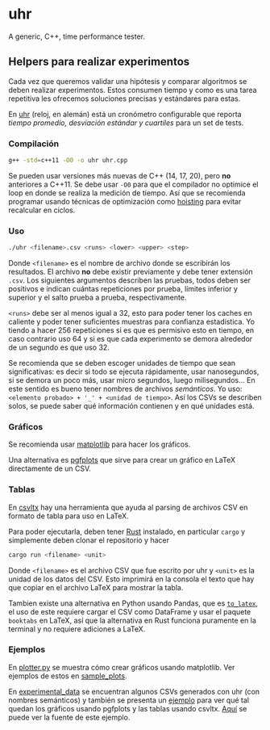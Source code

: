 # uhr
A generic, C++, time performance tester.

## Helpers para realizar experimentos

Cada vez que queremos validar una hipótesis y comparar algoritmos se deben
realizar experimentos. Estos consumen tiempo y como es una tarea
repetitiva les ofrecemos soluciones precisas y estándares para estas.

En [uhr](./uhr.cpp) (reloj, en alemán) está un cronómetro configurable
que reporta _tiempo promedio, desviación estándar y cuartiles_ para un set de tests.

### Compilación

```bash
g++ -std=c++11 -O0 -o uhr uhr.cpp
```

Se pueden usar versiones más nuevas de C++ (14, 17, 20), pero **no** anteriores
a C++11. Se debe usar `-O0` para que el compilador no optimice el loop en
donde se realiza la medición de tiempo. Así que se recomienda programar
usando técnicas de optimización como [hoisting](https://en.wikipedia.org/wiki/Loop-invariant_code_motion)
para evitar recalcular en ciclos.

### Uso

```bash
./uhr <filename>.csv <runs> <lower> <upper> <step>
```

Donde `<filename>` es el nombre de archivo donde se escribirán los resultados.
El archivo **no** debe existir previamente y debe tener extensión `.csv`. Los
siguientes argumentos describen las pruebas, todos deben ser positivos e
indican cuántas repeticiones por prueba, límites inferior y superior y
el salto prueba a prueba, respectivamente.

`<runs>` debe ser al menos igual a 32, esto para poder tener
los caches en caliente y poder tener suficientes muestras para confianza
estadística. Yo tiendo a hacer 256 repeticiones si es que es permisivo esto
en tiempo, en caso contrario uso 64 y si es que cada experimento se demora
alrededor de un segundo es que uso 32.

Se recomienda que se deben escoger unidades de tiempo que sean significativas:
es decir si todo se ejecuta rápidamente, usar nanosegundos, si se demora un
poco más, usar micro segundos, luego milisegundos... En este sentido es bueno
tener nombres de archivos _semánticos_. Yo uso: `<elemento probado> + '_' + <unidad
de tiempo>`. Así los CSVs se describen solos, se puede saber qué información
contienen y en qué unidades está.

### Gráficos

Se recomienda usar [matplotlib](https://matplotlib.org) para hacer los gráficos.

Una alternativa es [pgfplots](https://ctan.org/pkg/pgfplots?lang=en) que sirve
para crear un gráfico en LaTeX directamente de un CSV.

### Tablas

En [csvltx](https://github.com/leonardlover/csvltx) hay una herramienta que
ayuda al parsing de archivos CSV en formato de tabla para uso en LaTeX.

Para poder ejecutarla, deben tener [Rust](https://www.rust-lang.org) instalado,
en particular `cargo` y simplemente deben clonar el repositorio y hacer
```bash
cargo run <filename> <unit>
```

Donde `<filename>` es el archivo CSV que fue escrito por uhr y `<unit>` es
la unidad de los datos del CSV. Esto imprimirá en la consola el texto que
hay que copiar en el archivo LaTeX para mostrar la tabla.

Tambien existe una alternativa en Python usando Pandas, que es
[`to_latex`](https://pandas.pydata.org/docs/reference/api/pandas.DataFrame.to_latex.html),
el uso de este requiere cargar el CSV como DataFrame y usar el paquete `booktabs`
en LaTeX, así que la alternativa en Rust funciona puramente en la terminal y no
requiere adiciones a LaTeX.

### Ejemplos

En [plotter.py](./plotter.py) se muestra cómo crear gráficos usando matplotlib.
Ver ejemplos de estos en [sample_plots](./sample_plots).

En [experimental_data](./experimental_data) se encuentran algunos CSVs generados con
uhr (con nombres semánticos) y también se presenta un [ejemplo](./experimental_data/ejemplo/ejemplo.pdf) para ver qué tal
quedan los gráficos usando pgfplots y las tablas usando csvltx.
[Aquí](./experimental_data/ejemplo/ejemplo.tex) se puede ver la fuente de este ejemplo.
